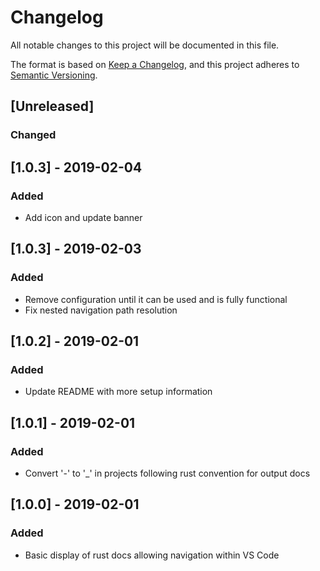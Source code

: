 # Changelog
All notable changes to this project will be documented in this file.

The format is based on [Keep a Changelog](https://keepachangelog.com/en/1.0.0/),
and this project adheres to [Semantic Versioning](https://semver.org/spec/v2.0.0.html).

## [Unreleased]
### Changed

## [1.0.3] - 2019-02-04
### Added
- Add icon and update banner

## [1.0.3] - 2019-02-03
### Added
- Remove configuration until it can be used and is fully functional
- Fix nested navigation path resolution

## [1.0.2] - 2019-02-01
### Added
- Update README with more setup information

## [1.0.1] - 2019-02-01
### Added
- Convert '-' to '_' in projects following rust convention for output docs

## [1.0.0] - 2019-02-01
### Added
- Basic display of rust docs allowing navigation within VS Code